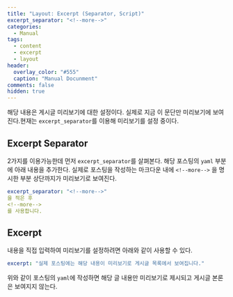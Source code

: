```yaml
---
title: "Layout: Excerpt (Separator, Script)"
excerpt_separator: "<!--more-->"
categories:
  - Manual
tags:
  - content
  - excerpt
  - layout
header:
  overlay_color: "#555"
  caption: "Manual Docunment"
comments: false
hidden: true
---
```


해당 내용은 게시글 미리보기에 대한 설정이다. 실제로 지금 이 문단만 미리보기에 보여진다.현재는 `excerpt_separator`를 이용해 미리보기를 설정 중이다.

<!--more-->

## Excerpt Separator
2가지를 이용가능한데 먼저 `excerpt_separator`를 살펴본다. 해당 포스팅의 `yaml` 부분에 아래 내용을 추가한다. 실제로 포스팅을 작성하는 마크다운 내에 `<!--more-->` 을 명시한 부분 상단까지가 미리보기로 보여진다.
```yaml
excerpt_separator: "<!--more-->"
을 적은 후
<!--more-->
를 사용합니다.
```

## Excerpt
내용을 직접 입력하여 미리보기를 설정하려면 아래와 같이 사용할 수 있다.
```yaml
excerpt: "실제 포스팅에는 해당 내용이 미리보기로 게시글 목록에서 보여집니다."
```
위와 같이 포스팅의 `yaml`에 작성하면 해당 글 내용만 미리보기로 제시되고 게시글 본론은 보여지지 않는다.